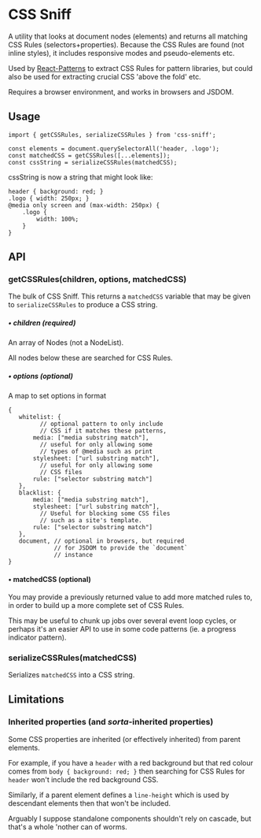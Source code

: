 # CSS Sniff

A utility that looks at document nodes (elements) and returns all matching CSS Rules (selectors+properties). Because the CSS Rules are found (not inline styles), it includes responsive modes and pseudo-elements etc.

Used by [React-Patterns](https://github.com/springload/react-patterns/) to extract CSS Rules for pattern libraries, but could also be used for extracting crucial CSS 'above the fold' etc.

Requires a browser environment, and works in browsers and JSDOM.

## Usage

    import { getCSSRules, serializeCSSRules } from 'css-sniff';

    const elements = document.querySelectorAll('header, .logo');
    const matchedCSS = getCSSRules([...elements]);
    const cssString = serializeCSSRules(matchedCSS);

cssString is now a string that might look like:

    header { background: red; }
    .logo { width: 250px; }
    @media only screen and (max-width: 250px) {
        .logo {
            width: 100%;
        }
    }

## API

### getCSSRules(children, options, matchedCSS)

The bulk of CSS Sniff. This returns a `matchedCSS` variable that may be given to `serializeCSSRules` to produce a CSS string.

##### • children (required)

An array of Nodes (not a NodeList).

All nodes below these are searched for CSS Rules.

##### • options (optional)

A map to set options in format

    {
       whitelist: {
             // optional pattern to only include
             // CSS if it matches these patterns,
           media: ["media substring match"],
             // useful for only allowing some
             // types of @media such as print
           stylesheet: ["url substring match"],
             // useful for only allowing some
             // CSS files
           rule: ["selector substring match"]
       },
       blacklist: {
           media: ["media substring match"],
           stylesheet: ["url substring match"],
             // Useful for blocking some CSS files
             // such as a site's template.
           rule: ["selector substring match"]
       },
       document, // optional in browsers, but required
                 // for JSDOM to provide the `document`
                 // instance
    }

#### • matchedCSS (optional)

You may provide a previously returned value to add more matched rules to, in order to build up a more complete set of CSS Rules.

This may be useful to chunk up jobs over several event loop cycles, or perhaps it's an easier API to use in some code patterns (ie. a progress indicator pattern).

### serializeCSSRules(matchedCSS)

Serializes `matchedCSS` into a CSS string.

## Limitations

### Inherited properties (and _sorta_-inherited properties)

Some CSS properties are inherited (or effectively inherited) from parent elements.

For example, if you have a `header` with a red background but that red colour comes from `body { background: red; }` then searching for CSS Rules for `header` won't include the red background CSS.

Similarly, if a parent element defines a `line-height` which is used by descendant elements then that won't be included.

Arguably I suppose standalone components shouldn't rely on cascade, but that's a whole 'nother can of worms.
